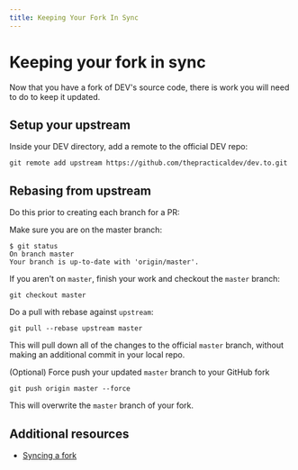 ```yaml
---
title: Keeping Your Fork In Sync
---
```


# Keeping your fork in sync

Now that you have a fork of DEV's source code, there is work you will need to do
to keep it updated.

## Setup your upstream

Inside your DEV directory, add a remote to the official DEV repo:

```shell
git remote add upstream https://github.com/thepracticaldev/dev.to.git
```

## Rebasing from upstream

Do this prior to creating each branch for a PR:

Make sure you are on the master branch:

```shell
$ git status
On branch master
Your branch is up-to-date with 'origin/master'.
```

If you aren't on `master`, finish your work and checkout the `master` branch:

```shell
git checkout master
```

Do a pull with rebase against `upstream`:

```shell
git pull --rebase upstream master
```

This will pull down all of the changes to the official `master` branch, without
making an additional commit in your local repo.

(Optional) Force push your updated `master` branch to your GitHub fork

```shell
git push origin master --force
```

This will overwrite the `master` branch of your fork.

## Additional resources

- [Syncing a fork](https://help.github.com/articles/syncing-a-fork/)
